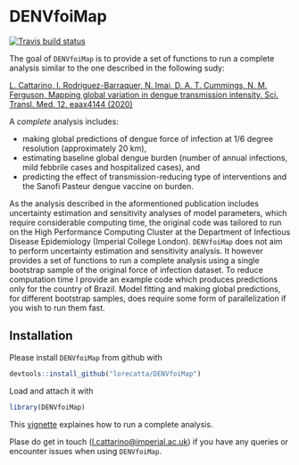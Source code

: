 
<!-- README.md is generated from README.Rmd. Please edit that file -->
DENVfoiMap
==========

<!-- badges: start -->
[![Travis build status](https://travis-ci.org/lorecatta/DENVfoiMap.svg?branch=master)](https://travis-ci.org/lorecatta/DENVfoiMap) <!-- badges: end -->

The goal of `DENVfoiMap` is to provide a set of functions to run a complete analysis similar to the one described in the following sudy:

[L. Cattarino, I. Rodriguez-Barraquer, N. Imai, D. A. T. Cummings, N. M. Ferguson, Mapping global variation in dengue transmission intensity. Sci. Transl. Med. 12, eaax4144 (2020)](https://stm.sciencemag.org/content/12/528/eaax4144)

A *complete* analysis includes:

-   making global predictions of dengue force of infection at 1/6 degree resolution (approximately 20 km),
-   estimating baseline global dengue burden (number of annual infections, mild febbrile cases and hospitalized cases), and
-   predicting the effect of transmission-reducing type of interventions and the Sanofi Pasteur dengue vaccine on burden.

As the analysis described in the aformentioned publication includes uncertainty estimation and sensitivity analyses of model parameters, which require considerable computing time, the original code was tailored to run on the High Performance Computing Cluster at the Department of Infectious Disease Epidemiology (Imperial College London). `DENVfoiMap` does not aim to perform uncertainty estimation and sensitivity analysis. It however provides a set of functions to run a complete analysis using a single bootstrap sample of the original force of infection dataset. To reduce computation time I provide an example code which produces predictions only for the country of Brazil. Model fitting and making global predictions, for different bootstrap samples, does require some form of parallelization if you wish to run them fast.

Installation
------------

Please install `DENVfoiMap` from github with

``` r
devtools::install_github("lorecatta/DENVfoiMap")
```

Load and attach it with

``` r
library(DENVfoiMap)
```

This [vignette](https://lorecatta.github.io/DENVfoiMap/articles/how_to_run_analysis.html) explaines how to run a complete analysis.

Plase do get in touch (<l.cattarino@imperial.ac.uk>) if you have any queries or encounter issues when using `DENVfoiMap`.

